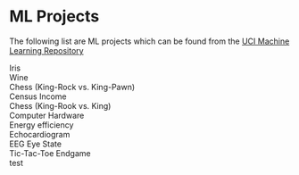 # ML Projects

The following list are ML projects which can be found from the <a href='http://archive.ics.uci.edu/ml/datasets.html'>UCI Machine Learning Repository</a>

Iris <br>
Wine <br>
Chess (King-Rock vs. King-Pawn) <br>
Census Income <br>
Chess (King-Rook vs. King) <br>
Computer Hardware <br>
Energy efficiency <br>
Echocardiogram <br>
EEG Eye State <br>
Tic-Tac-Toe Endgame <br>
test <br>
<br>
